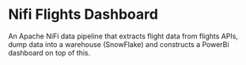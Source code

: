 # Nifi Flights Dashboard
An Apache NiFi data pipeline that extracts flight data from flights APIs, dump data into a warehouse (SnowFlake) and constructs a PowerBi dashboard on top of this.
